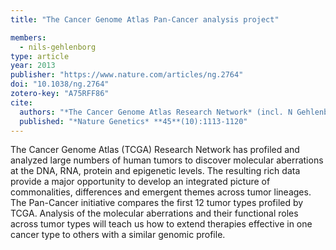 ```yaml
---
title: "The Cancer Genome Atlas Pan-Cancer analysis project"

members:
  - nils-gehlenborg
type: article
year: 2013
publisher: "https://www.nature.com/articles/ng.2764"
doi: "10.1038/ng.2764"
zotero-key: "A75RFF86"
cite:
  authors: "*The Cancer Genome Atlas Research Network* (incl. N Gehlenborg)"
  published: "*Nature Genetics* **45**(10):1113-1120"
---
```

The Cancer Genome Atlas (TCGA) Research Network has profiled and analyzed large numbers of human tumors to discover molecular aberrations at the DNA, RNA, protein and epigenetic levels. The resulting rich data provide a major opportunity to develop an integrated picture of commonalities, differences and emergent themes across tumor lineages. The Pan-Cancer initiative compares the first 12 tumor types profiled by TCGA. Analysis of the molecular aberrations and their functional roles across tumor types will teach us how to extend therapies effective in one cancer type to others with a similar genomic profile.

